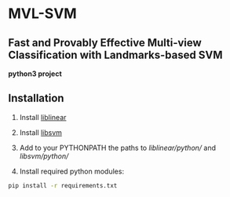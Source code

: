 # MVL-SVM
## Fast and Provably Effective Multi-view Classification with Landmarks-based SVM

**python3 project**

## Installation

1. Install [liblinear](https://github.com/cjlin1/liblinear)

2. Install [libsvm](https://github.com/cjlin1/libsvm)

2. Add to your PYTHONPATH the paths to *liblinear/python/* and *libsvm/python/*

3. Install required python modules:

```bash
pip install -r requirements.txt
```